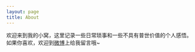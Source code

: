 ```yaml
---
layout: page
title: About
---
```



欢迎来到我的小窝，这里记录一些日常琐事和一些不具有普世价值的个人感悟。
如果你喜欢，欢迎到[微博](http://weibo.com/yinimeliao)上给我留言哦~
